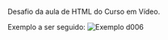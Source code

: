 Desafio da aula de HTML do Curso em Vídeo.

Exemplo a ser  seguido:
![Exemplo d006](https://github.com/user-attachments/assets/27f12df1-5dbd-49c0-bdb7-584009957c52)
